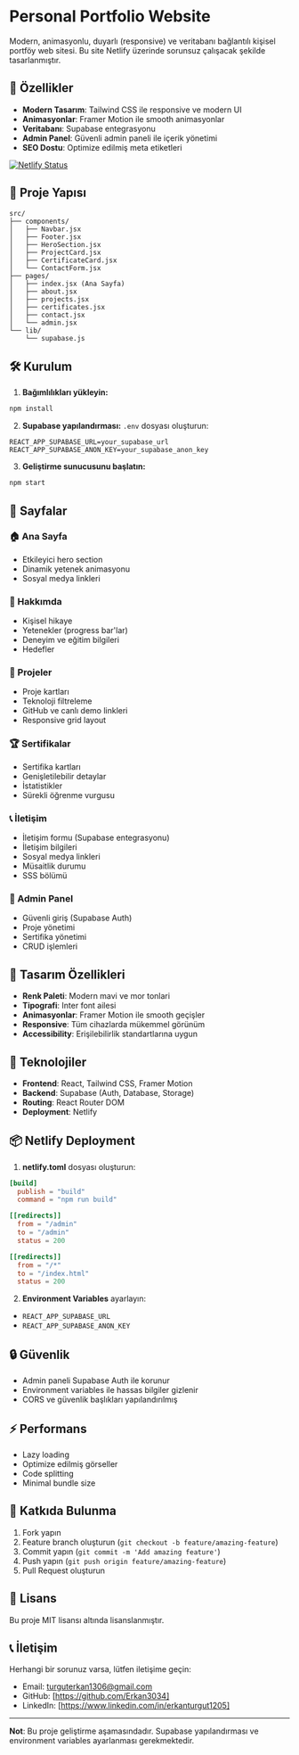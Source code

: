 # Personal Portfolio Website

Modern, animasyonlu, duyarlı (responsive) ve veritabanı bağlantılı kişisel portföy web sitesi. Bu site Netlify üzerinde sorunsuz çalışacak şekilde tasarlanmıştır.

## 🚀 Özellikler

- **Modern Tasarım**: Tailwind CSS ile responsive ve modern UI
- **Animasyonlar**: Framer Motion ile smooth animasyonlar
- **Veritabanı**: Supabase entegrasyonu
- **Admin Panel**: Güvenli admin paneli ile içerik yönetimi
- **SEO Dostu**: Optimize edilmiş meta etiketleri

[![Netlify Status](https://api.netlify.com/api/v1/badges/ced69b10-9eb3-4aea-9d32-5894d3e9a613/deploy-status)](https://app.netlify.com/projects/erkanturgut/deploys)
## 📁 Proje Yapısı


```
src/
├── components/
│   ├── Navbar.jsx
│   ├── Footer.jsx
│   ├── HeroSection.jsx
│   ├── ProjectCard.jsx
│   ├── CertificateCard.jsx
│   └── ContactForm.jsx
├── pages/
│   ├── index.jsx (Ana Sayfa)
│   ├── about.jsx
│   ├── projects.jsx
│   ├── certificates.jsx
│   ├── contact.jsx
│   └── admin.jsx
└── lib/
    └── supabase.js
```

## 🛠️ Kurulum

1. **Bağımlılıkları yükleyin:**
```bash
npm install
```

2. **Supabase yapılandırması:**
`.env` dosyası oluşturun:
```
REACT_APP_SUPABASE_URL=your_supabase_url
REACT_APP_SUPABASE_ANON_KEY=your_supabase_anon_key
```

3. **Geliştirme sunucusunu başlatın:**
```bash
npm start
```

## 📱 Sayfalar

### 🏠 Ana Sayfa
- Etkileyici hero section
- Dinamik yetenek animasyonu
- Sosyal medya linkleri

### 👤 Hakkımda
- Kişisel hikaye
- Yetenekler (progress bar'lar)
- Deneyim ve eğitim bilgileri
- Hedefler

### 💼 Projeler
- Proje kartları
- Teknoloji filtreleme
- GitHub ve canlı demo linkleri
- Responsive grid layout

### 🏆 Sertifikalar
- Sertifika kartları
- Genişletilebilir detaylar
- İstatistikler
- Sürekli öğrenme vurgusu

### 📞 İletişim
- İletişim formu (Supabase entegrasyonu)
- İletişim bilgileri
- Sosyal medya linkleri
- Müsaitlik durumu
- SSS bölümü

### 🔐 Admin Panel
- Güvenli giriş (Supabase Auth)
- Proje yönetimi
- Sertifika yönetimi
- CRUD işlemleri

## 🎨 Tasarım Özellikleri

- **Renk Paleti**: Modern mavi ve mor tonlari
- **Tipografi**: Inter font ailesi
- **Animasyonlar**: Framer Motion ile smooth geçişler
- **Responsive**: Tüm cihazlarda mükemmel görünüm
- **Accessibility**: Erişilebilirlik standartlarına uygun

## 🔧 Teknolojiler

- **Frontend**: React, Tailwind CSS, Framer Motion
- **Backend**: Supabase (Auth, Database, Storage)
- **Routing**: React Router DOM
- **Deployment**: Netlify

## 📦 Netlify Deployment

1. **netlify.toml** dosyası oluşturun:
```toml
[build]
  publish = "build"
  command = "npm run build"

[[redirects]]
  from = "/admin"
  to = "/admin"
  status = 200

[[redirects]]
  from = "/*"
  to = "/index.html"
  status = 200
```

2. **Environment Variables** ayarlayın:
- `REACT_APP_SUPABASE_URL`
- `REACT_APP_SUPABASE_ANON_KEY`

## 🔒 Güvenlik

- Admin paneli Supabase Auth ile korunur
- Environment variables ile hassas bilgiler gizlenir
- CORS ve güvenlik başlıkları yapılandırılmış

## ⚡ Performans

- Lazy loading
- Optimize edilmiş görseller
- Code splitting
- Minimal bundle size

## 🤝 Katkıda Bulunma

1. Fork yapın
2. Feature branch oluşturun (`git checkout -b feature/amazing-feature`)
3. Commit yapın (`git commit -m 'Add amazing feature'`)
4. Push yapın (`git push origin feature/amazing-feature`)
5. Pull Request oluşturun

## 📄 Lisans

Bu proje MIT lisansı altında lisanslanmıştır.

## 📞 İletişim

Herhangi bir sorunuz varsa, lütfen iletişime geçin:
- Email: turguterkan1306@gmail.com
- GitHub: [https://github.com/Erkan3034]
- LinkedIn: [https://www.linkedin.com/in/erkanturgut1205]

---

**Not**: Bu proje geliştirme aşamasındadır. Supabase yapılandırması ve environment variables ayarlanması gerekmektedir.
